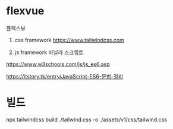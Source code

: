 # flexvue
플렉스뷰

1. css framework
https://www.tailwindcss.com

2. js framework
바닐라 스크립트

https://www.w3schools.com/js/js_es6.asp

https://itstory.tk/entry/JavaScript-ES6-문법-정리

# 빌드 
npx tailwindcss  build ./tailwind.css -o ./assets/v1/css/tailwind.css




